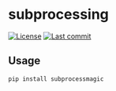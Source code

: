 # subprocessing

[![License](https://img.shields.io/github/license/dominicparga/subprocessing-py?style=for-the-badge)](https://github.com/dominicparga/subprocessing-py/blob/stable/LICENSE)
[![Last commit](https://img.shields.io/github/last-commit/dominicparga/subprocessing-py?label=Latest%20tag&logo=github&style=for-the-badge)](https://github.com/dominicparga/subprocessing-py/commits)

## Usage

```bash
pip install subprocessmagic
```
